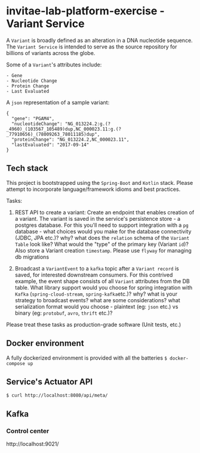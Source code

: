 # invitae-lab-platform-exercise - Variant Service
A `Variant` is broadly defined as an alteration in a DNA nucleotide sequence. The `Variant Service` is intended to serve
as the source repository for billions of variants across the globe.

Some of a `Variant`'s attributes include:
```shell
- Gene	
- Nucleotide Change	
- Protein Change	
- Last Evaluated

```
A `json` representation of a sample variant:
```shell
{
  "gene": "PGAM4",
  "nucleotideChange": "NG_013224.2:g.(?_4960)_(103567_105489)dup,NC_000023.11:g.(?_77910656)_(78009263_78011185)dup",
  "proteinChange": "NG_013224.2,NC_000023.11",
  "lastEvaluated": "2017-09-14"
}
```

## Tech stack
This project is bootstrapped using the `Spring-Boot` and `Kotlin` stack. Please attempt to incorporate language/framework 
idioms and best practices. 

Tasks:
1. REST API to create a variant: Create an endpoint that enables creation of a variant. The variant is saved in the 
   service's persistence store - a postgres database. For this you'll need to support integration with a `pg` database - 
   what choices would you make for the database connectivity (JDBC, JPA etc.)? why? what does the `relation` schema of the
   `Variant Table` look like? What would the "type" of the primary key (Variant `id`)? Also store a Variant creation `timestamp`. 
   Please use `flyway` for managing db migrations 
   
2. Broadcast a `VariantEvent` to a `kafka` topic after a `Variant record` is saved, for interested downstream consumers. 
   For this contrived example, the event shape consists of all `Variant` attributes from the DB table. 
   What library support would you choose for spring integration with `Kafka` (`spring-cloud-stream`, `spring-kafka`etc.)? why? 
   what is your strategy to broadcast events? what are some considerations? what serialization format would you choose - 
   plaintext (eg: `json` etc.) vs binary (eg: `protobuf`, `avro`, `thrift` etc.)? 

Please treat these tasks as production-grade software (Unit tests, etc.)    

## Docker environment 
A fully dockerized environment is provided with all the batteries
`$ docker-compose up`

## Service's Actuator API
`$ curl http://localhost:8080/api/meta/`

## Kafka
### Control center
http://localhost:9021/ 